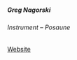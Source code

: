 ##### Greg Nagorski 

###### Instrument &ndash; Posaune 

<a target="_blank" rel="noopener noreferrer" href="https://de.wikipedia.org/wiki/Grzegorz_Nag%C3%B3rski">Website</a>
